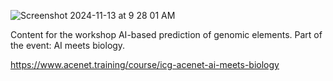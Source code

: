 ![Screenshot 2024-11-13 at 9 28 01 AM](https://github.com/user-attachments/assets/3854bc08-929e-4a3d-9454-5eb8fc608993)

Content for the workshop AI-based prediction of genomic elements.
Part of the event: AI meets biology.


https://www.acenet.training/course/icg-acenet-ai-meets-biology
